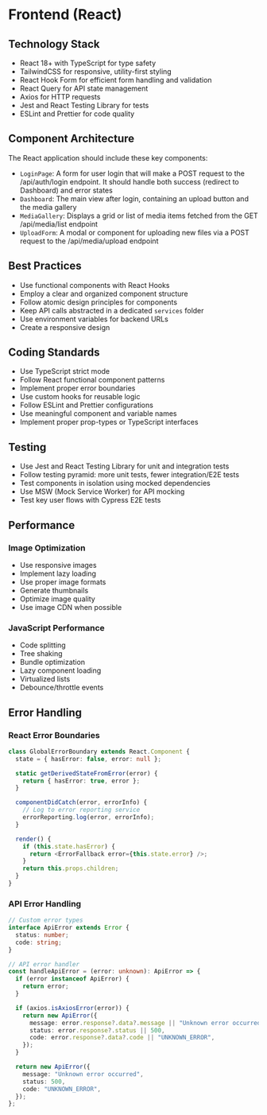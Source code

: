 # Frontend (React)

## Technology Stack

- React 18+ with TypeScript for type safety
- TailwindCSS for responsive, utility-first styling
- React Hook Form for efficient form handling and validation
- React Query for API state management
- Axios for HTTP requests
- Jest and React Testing Library for tests
- ESLint and Prettier for code quality

## Component Architecture

The React application should include these key components:

- `LoginPage`: A form for user login that will make a POST request to the /api/auth/login endpoint. It should handle both success (redirect to Dashboard) and error states
- `Dashboard`: The main view after login, containing an upload button and the media gallery
- `MediaGallery`: Displays a grid or list of media items fetched from the GET /api/media/list endpoint
- `UploadForm`: A modal or component for uploading new files via a POST request to the /api/media/upload endpoint

## Best Practices

- Use functional components with React Hooks
- Employ a clear and organized component structure
- Follow atomic design principles for components
- Keep API calls abstracted in a dedicated `services` folder
- Use environment variables for backend URLs
- Create a responsive design

## Coding Standards

- Use TypeScript strict mode
- Follow React functional component patterns
- Implement proper error boundaries
- Use custom hooks for reusable logic
- Follow ESLint and Prettier configurations
- Use meaningful component and variable names
- Implement proper prop-types or TypeScript interfaces

## Testing

- Use Jest and React Testing Library for unit and integration tests
- Follow testing pyramid: more unit tests, fewer integration/E2E tests
- Test components in isolation using mocked dependencies
- Use MSW (Mock Service Worker) for API mocking
- Test key user flows with Cypress E2E tests

## Performance

### Image Optimization

- Use responsive images
- Implement lazy loading
- Use proper image formats
- Generate thumbnails
- Optimize image quality
- Use image CDN when possible

### JavaScript Performance

- Code splitting
- Tree shaking
- Bundle optimization
- Lazy component loading
- Virtualized lists
- Debounce/throttle events

## Error Handling

### React Error Boundaries

```typescript
class GlobalErrorBoundary extends React.Component {
  state = { hasError: false, error: null };

  static getDerivedStateFromError(error) {
    return { hasError: true, error };
  }

  componentDidCatch(error, errorInfo) {
    // Log to error reporting service
    errorReporting.log(error, errorInfo);
  }

  render() {
    if (this.state.hasError) {
      return <ErrorFallback error={this.state.error} />;
    }
    return this.props.children;
  }
}
```

### API Error Handling

```typescript
// Custom error types
interface ApiError extends Error {
  status: number;
  code: string;
}

// API error handler
const handleApiError = (error: unknown): ApiError => {
  if (error instanceof ApiError) {
    return error;
  }

  if (axios.isAxiosError(error)) {
    return new ApiError({
      message: error.response?.data?.message || "Unknown error occurred",
      status: error.response?.status || 500,
      code: error.response?.data?.code || "UNKNOWN_ERROR",
    });
  }

  return new ApiError({
    message: "Unknown error occurred",
    status: 500,
    code: "UNKNOWN_ERROR",
  });
};
```
